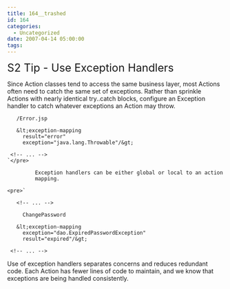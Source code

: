 ```yaml
---
title: 164__trashed
id: 164
categories:
  - Uncategorized
date: 2007-04-14 05:00:00
tags:
---
```


<span style="font-size:180%;">S2 Tip - Use Exception Handlers</span>

Since Action classes tend to access the same business layer, most Actions often need to catch the same set of exceptions. Rather than sprinkle Actions with  nearly identical try..catch blocks, configure an Exception handler to catch whatever exceptions an Action may throw.

       /Error.jsp

       &lt;exception-mapping
         result="error"
         exception="java.lang.Throwable"/&gt;

     <!-- ... -->
    `</pre>

             Exception handlers can be either global or local to an action
             mapping.

    <pre>`

       <!-- ... -->

         ChangePassword

       &lt;exception-mapping
         exception="dao.ExpiredPasswordException"
         result="expired"/&gt;

     <!-- ... -->

Use of exception handlers separates concerns and reduces redundant   code. Each Action has fewer lines of code to maintain, and we know   that exceptions are being handled consistently. 
